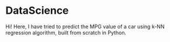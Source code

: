 # DataScience
Hi!
Here, I have tried to predict the MPG value of a car using k-NN regression algorithm, built from scratch in Python.
